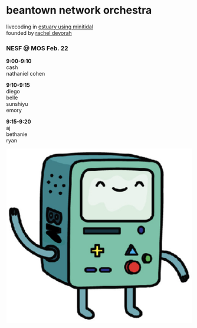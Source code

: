 # beantown network orchestra
<sm>livecoding in [estuary using minitidal](https://estuary.mcmaster.ca/)<br>
founded by [rachel devorah](https://racheldevorah.studio/)<br></sm>

### NESF @ MOS Feb. 22

**9:00-9:10**<br>
cash<br>
nathaniel cohen<br>

**9:10-9:15**<br>
diego<br>
belle<br>
sunshiyu<br>
emory<br>

**9:15-9:20**<br>
aj<br>
bethanie<br>
ryan<br>

![bno4eva](/bno.png)
